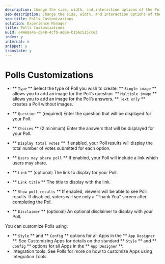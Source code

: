 ```yaml
---
description: Change the size, width, and interaction options of the Polls app.
seo-description: Change the size, width, and interaction options of the Polls app.
seo-title: Polls Customizations
solution: Experience Manager
title: Polls Customizations
uuid: e44e8a46-c848-4cfb-a66e-b156c5157ce3
index: y
internal: n
snippet: y
translate: y
---
```


# Polls Customizations


<a id="section_wlh_4wg_sy"></a>


* ** `Type` **
  Select the type of Poll you wish to create. ** `Single image` ** allows you to add an image for the Poll’s question. ** `Multiple image` ** allows you to add an image for the Poll’s answers. ** `Text only` ** creates a Poll without images.

* ** `Question` ** (required)
  Enter the question that will be displayed for your Poll.

* ** `Choices` ** (2 minimum)
  Enter the answers that will be displayed for your Poll.

* ** `Display total votes` **
  If enabled, your Poll results will display the total number of votes submitted for each option.

* ** `Users may share poll` **
  If enabled, your Poll will include a link which users may share.

* ** `Link` ** (optional)
  The link to display for your Poll.

* ** `Link title` **
  The title to display with the link.

* ** `Show poll results` **
  If enabled, viewers will be able to see Poll results. If disabled, voters will see only a “Thank You” screen after completing the Poll.

* ** `Disclaimer` ** (optional)
  An optional disclaimer to display with your Poll.

You can customize Polls using:

* ** `Style` ** and ** `Config` ** options for all Apps in the ** `App Designer` **. See Customizing Apps for details on the standard ** `Style` ** and ** `Config` ** options for all Apps in the ** `App Designer` **.
* Integration tools. See Polls for more on how to customize Apps using Integration Tools.
